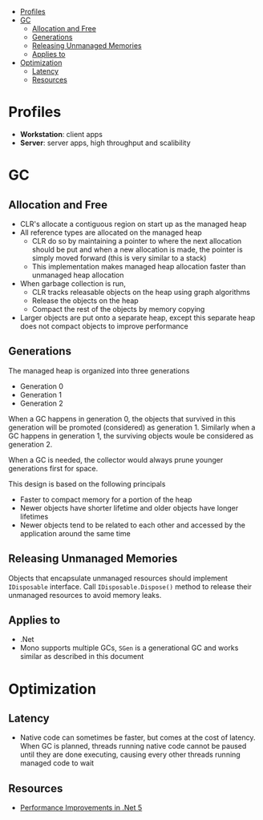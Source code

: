 - [Profiles](#profiles)
- [GC](#gc)
  - [Allocation and Free](#allocation-and-free)
  - [Generations](#generations)
  - [Releasing Unmanaged Memories](#releasing-unmanaged-memories)
  - [Applies to](#applies-to)
- [Optimization](#optimization)
  - [Latency](#latency)
  - [Resources](#resources)

# Profiles

- **Workstation**: client apps
- **Server**: server apps, high throughput and scalibility

# GC

## Allocation and Free

- CLR's allocate a contiguous region on start up as the managed heap
- All reference types are allocated on the managed heap
  - CLR do so by maintaining a pointer to where the next allocation should be
    put and when a new allocation is made, the pointer is simply moved forward
    (this is very similar to a stack)
  - This implementation makes managed heap allocation faster than unmanaged heap
    allocation
- When garbage collection is run,
  - CLR tracks releasable objects on the heap using graph algorithms
  - Release the objects on the heap
  - Compact the rest of the objects by memory copying
- Larger objects are put onto a separate heap, except this separate heap does
  not compact objects to improve performance

## Generations

The managed heap is organized into three generations

- Generation 0
- Generation 1
- Generation 2

When a GC happens in generation 0, the objects that survived in this generation
will be promoted (considered) as generation 1. Similarly when a GC happens in
generation 1, the surviving objects woule be considered as generation 2.

When a GC is needed, the collector would always prune younger generations first
for space.

This design is based on the following principals

- Faster to compact memory for a portion of the heap
- Newer objects have shorter lifetime and older objects have longer lifetimes
- Newer objects tend to be related to each other and accessed by the application
  around the same time

## Releasing Unmanaged Memories

Objects that encapsulate unmanaged resources should implement `IDisposable`
interface. Call `IDisposable.Dispose()` method to release their unmanaged
resources to avoid memory leaks.

## Applies to

- .Net
- Mono supports multiple GCs, `SGen` is a generational GC and works similar as
  described in this document

# Optimization

## Latency

- Native code can sometimes be faster, but comes at the cost of latency. When GC
  is planned, threads running native code cannot be paused until they are done
  executing, causing every other threads running managed code to wait

## Resources

- [Performance Improvements in .Net 5](https://devblogs.microsoft.com/dotnet/performance-improvements-in-net-5/)
